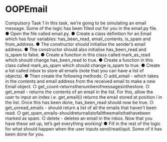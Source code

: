 # OOPEmail

Compulsory Task 1
In this task, we’re going to be simulating an email message. Some of the logic has been filled out for you in the email.py file.
● Open the file called email.py.
● Create a class definition for an Email which has four variables:
has_been_read, email_contents, is_spam and from_address.
● The constructor should initialise the sender’s email address.
● The constructor should also initialise has_been_read and is_spam to false.
● Create a function in this class called mark_as_read which should change
has_been_read to true.
● Create a function in this class called mark_as_spam which should change
is_spam to true.
● Create a list called inbox to store all emails (note that you can have a list of
objects).
● Then create the following methods:
○ add_email - which takes in the contents and email address from the received email to make a new Email object.
○ get_count-returnsthenumberofmessagesinthestore.
○ get_email - returns the contents of an email in the list. For this, allow the user to input an index i.e. get_email(i) returns the email stored at position i in the list. Once this has been done, has_been_read
should now be true.
○ get_unread_emails - should return a list of all the emails that haven’t
been read.
○ get_spam_emails-shouldreturnalistofalltheemailsthathavebeen
marked as spam.
○ delete - deletes an email in the inbox.
Now that you have these set up, let’s get everything working!
● Fill in the rest of the logic for what should happen when the user inputs send/read/quit. Some of it has been done for you.
